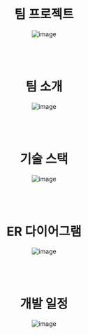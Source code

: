 <div align = "center">

#  팀 프로젝트
![image](https://github.com/kky6940/shoppingmall/assets/163812092/ea70079a-8151-4314-a2bf-bfb1442477d4)
<br /><br /><br /><br />

# 팀 소개
![image](https://github.com/kky6940/shoppingmall/assets/163812092/7751414f-92d5-446c-97dc-745a1f392075)
<br /><br /><br /><br />

# 기술 스택   
![image](https://github.com/kky6940/shoppingmall/assets/163812092/c227bc7c-afae-4872-9e54-ced09ff6e8db)
<br /><br /><br /><br />

# ER 다이어그램
![image](https://github.com/kky6940/shoppingmall/assets/163812092/b72f2fc7-da15-4c9d-9058-21884a1f1a5f)
<br /><br /><br /><br />

# 개발 일정
![image](https://github.com/kky6940/shoppingmall/assets/163812092/a0633aac-95bf-442a-9b8d-3f96bbc9a515)
<br /><br /><br /><br />
</div>
